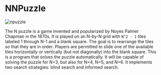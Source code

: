 # NNPuzzle

![npuzzle](https://github.com/claus-zinn/dsa3-a4/blob/master/145px-15-puzzle_magical.svg.png "15-puzzle")


The N puzzle is a game invented and popularized by Noyes Palmer Chapman in the 1870s. It is played
on an N-by-N grid with  `N^2 - 1`  tiles labeled 1 through N-1 and a blank square. The goal is to
rearrange the tiles so that they are in order. Players are permitted to slide one of the available
tiles horizontally or vertically (but not diagonally) into the blank square. This is a program that solves the puzzle automatically. It will be capable of
solving the puzzle for N=3, but also for N=4, N=5, and N=6. It implements
two search strategies: blind search and informed search.


